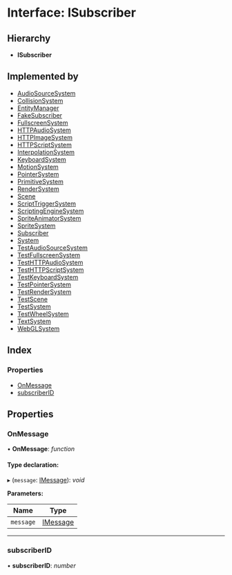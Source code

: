
# Interface: ISubscriber

## Hierarchy

* **ISubscriber**

## Implemented by

* [AudioSourceSystem](../classes/audiosourcesystem.md)
* [CollisionSystem](../classes/collisionsystem.md)
* [EntityManager](../classes/entitymanager.md)
* [FakeSubscriber](../classes/fakesubscriber.md)
* [FullscreenSystem](../classes/fullscreensystem.md)
* [HTTPAudioSystem](../classes/httpaudiosystem.md)
* [HTTPImageSystem](../classes/httpimagesystem.md)
* [HTTPScriptSystem](../classes/httpscriptsystem.md)
* [InterpolationSystem](../classes/interpolationsystem.md)
* [KeyboardSystem](../classes/keyboardsystem.md)
* [MotionSystem](../classes/motionsystem.md)
* [PointerSystem](../classes/pointersystem.md)
* [PrimitiveSystem](../classes/primitivesystem.md)
* [RenderSystem](../classes/rendersystem.md)
* [Scene](../classes/scene.md)
* [ScriptTriggerSystem](../classes/scripttriggersystem.md)
* [ScriptingEngineSystem](../classes/scriptingenginesystem.md)
* [SpriteAnimatorSystem](../classes/spriteanimatorsystem.md)
* [SpriteSystem](../classes/spritesystem.md)
* [Subscriber](../classes/subscriber.md)
* [System](../classes/system.md)
* [TestAudioSourceSystem](../classes/testaudiosourcesystem.md)
* [TestFullscreenSystem](../classes/testfullscreensystem.md)
* [TestHTTPAudioSystem](../classes/testhttpaudiosystem.md)
* [TestHTTPScriptSystem](../classes/testhttpscriptsystem.md)
* [TestKeyboardSystem](../classes/testkeyboardsystem.md)
* [TestPointerSystem](../classes/testpointersystem.md)
* [TestRenderSystem](../classes/testrendersystem.md)
* [TestScene](../classes/testscene.md)
* [TestSystem](../classes/testsystem.md)
* [TestWheelSystem](../classes/testwheelsystem.md)
* [TextSystem](../classes/textsystem.md)
* [WebGLSystem](../classes/webglsystem.md)

## Index

### Properties

* [OnMessage](isubscriber.md#onmessage)
* [subscriberID](isubscriber.md#subscriberid)

## Properties

###  OnMessage

• **OnMessage**: *function*

#### Type declaration:

▸ (`message`: [IMessage](imessage.md)): *void*

**Parameters:**

Name | Type |
------ | ------ |
`message` | [IMessage](imessage.md) |

___

###  subscriberID

• **subscriberID**: *number*
